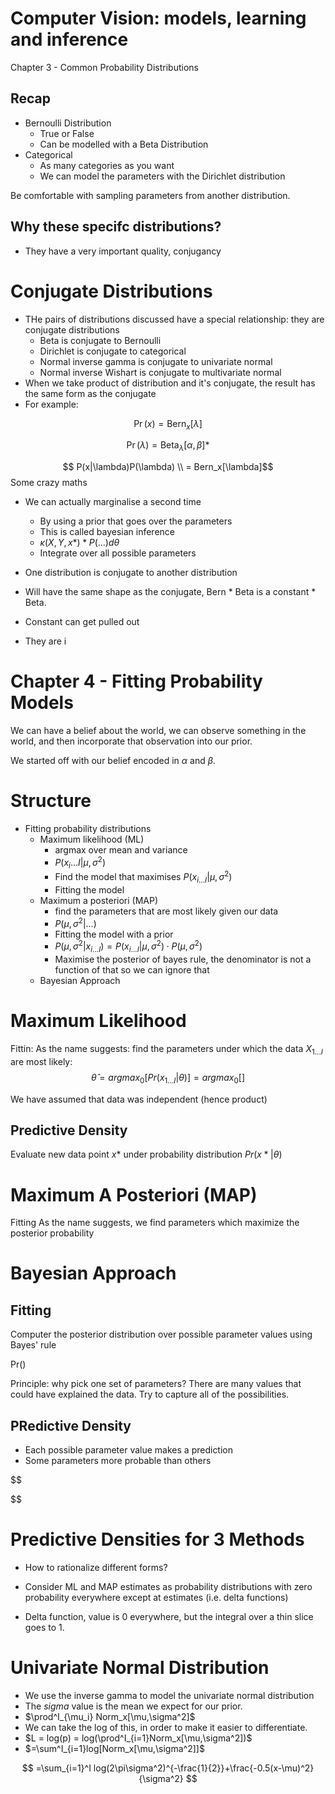 # Computer Vision: models, learning and inference
Chapter 3 - Common Probability Distributions
## Recap
* Bernoulli Distribution
  * True or False
  * Can be modelled with a Beta Distribution
* Categorical
  * As many categories as you want
  *  We can model the parameters with the Dirichlet distribution

Be comfortable with sampling parameters from another distribution.

## Why these specifc distributions?
* They have a very important quality, conjugancy

# Conjugate Distributions
* THe pairs of distributions discussed have a special relationship: they are conjugate distributions
  * Beta is conjugate to Bernoulli
  * Dirichlet is conjugate to categorical
  * Normal inverse gamma is conjugate to univariate normal
  * Normal inverse Wishart is conjugate to multivariate normal 
* When we take product of distribution and it's conjugate, the result has the same form as the conjugate
* For example:

$$
\operatorname{Pr}(x)=\operatorname{Bern}_{x}[\lambda]
$$

$$
\operatorname{Pr}(\lambda)=\operatorname{Beta}_{\lambda}[\alpha, \beta]*
$$


$$ P(x|\lambda)P(\lambda) \\
= Bern_x[\lambda]$$
 Some crazy maths

 * We can actually marginalise a second time
   * By using a prior that goes over the parameters
   * This is called bayesian inference
   * $\kappa(X,Y,x*)* P(...)d\theta$
   * Integrate over all possible parameters

* One distribution is conjugate to another distribution
* Will have the same shape as the conjugate, Bern * Beta is a constant * Beta.
* Constant can get pulled out 
* They are i

# Chapter 4 - Fitting Probability Models
We can have a belief about the world, we can observe something in the world, and then incorporate that observation into our prior.

We started off with our belief encoded in $\alpha$ and $\beta$. 

# Structure
* Fitting probability distributions
  * Maximum likelihood (ML)
    * argmax over mean and variance
    * $P(x_i...I|\mu, \sigma^2)$
    * Find the model that maximises $P(x_{i ... I}|\mu, \sigma^2)$
    * Fitting the model
  * Maximum a posteriori (MAP)
    * find the parameters that are most likely given our data 
    * $P(\mu,\sigma^2|...)$
    * Fitting the model with a prior
    * $P(\mu,\sigma^2|x_{i...I}) = P(x_{i...I}|\mu,\sigma^2)\cdot P(\mu,\sigma^2)$
    * Maximise the posterior of bayes rule, the denominator is not a function of that so we can ignore that 
  * Bayesian Approach

# Maximum Likelihood
Fittin: As the name suggests: find the parameters under which the data $X_{1...I}$ are most likely:
$$
\hat{\theta} = argmax_0[Pr(x_{1...I}|\theta)]
= argmax_0[]
$$

We have assumed that data was independent (hence product)

## Predictive Density
Evaluate new data point $x*$ under probability distribution $Pr(x*|\theta)$

# Maximum A Posteriori (MAP)
Fitting
As the name suggests, we find parameters which maximize the posterior probability

# Bayesian Approach
## Fitting
Computer the posterior distribution over possible parameter values using Bayes' rule

Pr()

Principle: why pick one set of parameters? There are many values that could have explained the data. Try to capture all of the possibilities. 

## PRedictive Density
* Each possible parameter value makes a prediction
* Some parameters more probable than others

$$ 

$$

# Predictive Densities for 3 Methods
* How to rationalize different forms?
* Consider ML and MAP estimates as probability distributions with zero probability everywhere except at estimates (i.e. delta functions)

* Delta function, value is 0 everywhere, but the integral over a thin slice goes to 1.

# Univariate Normal Distribution
* We use the inverse gamma to model the univariate normal distribution
* The $sigma$ value is the mean we expect for our prior. 
* $\prod^I_{\mu_i} Norm_x[\mu,\sigma^2]$
* We can take the log of this, in order to make it easier to differentiate. 
* $L = log(p) = log(\prod^I_{i=1}Norm_x[\mu,\sigma^2])$
* $=\sum^I_{i=1}log[Norm_x[\mu,\sigma^2]]$

$$
=\sum_{i=1}^I log(2\pi\sigma^2)^{-\frac{1}{2}}+\frac{-0.5(x-\mu)^2}{\sigma^2}
$$